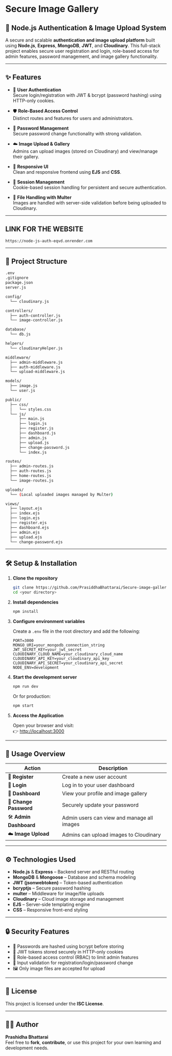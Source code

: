 # Secure Image Gallery
## 🚀 Node.js Authentication & Image Upload System

A secure and scalable **authentication and image upload platform** built using **Node.js**, **Express**, **MongoDB**, **JWT**, and **Cloudinary**. This full-stack project enables secure user registration and login, role-based access for admin features, password management, and image gallery functionality.

---

## ✨ Features

- 🔐 **User Authentication**  
  Secure login/registration with JWT & bcrypt (password hashing) using HTTP-only cookies.

- 🛡️ **Role-Based Access Control**  
  Distinct routes and features for users and administrators.

- 🔁 **Password Management**  
  Secure password change functionality with strong validation.

- ☁️ **Image Upload & Gallery**  
  Admins can upload images (stored on Cloudinary) and view/manage their gallery.

- 🎨 **Responsive UI**  
  Clean and responsive frontend using **EJS** and **CSS**.

- 🍪 **Session Management**  
  Cookie-based session handling for persistent and secure authentication.

- 📁 **File Handling with Multer**  
  Images are handled with server-side validation before being uploaded to Cloudinary.

---

## LINK FOR THE WEBSITE
```
https://node-js-auth-eqvd.onrender.com
```

---

## 📁 Project Structure

```bash
.env
.gitignore
package.json
server.js

config/
  └── cloudinary.js

controllers/
  ├── auth-controller.js
  └── image-controller.js

database/
  └── db.js

helpers/
  └── cloudinaryHelper.js

middleware/
  ├── admin-middleware.js
  ├── auth-middleware.js
  └── upload-middleware.js

models/
  ├── image.js
  └── user.js

public/
  ├── css/
  │   └── styles.css
  └── js/
      ├── main.js
      ├── login.js
      ├── register.js
      ├── dashboard.js
      ├── admin.js
      ├── upload.js
      ├── change-password.js
      └── index.js

routes/
  ├── admin-routes.js
  ├── auth-routes.js
  ├── home-routes.js
  └── image-routes.js

uploads/
  └── (Local uploaded images managed by Multer)

views/
  ├── layout.ejs
  ├── index.ejs
  ├── login.ejs
  ├── register.ejs
  ├── dashboard.ejs
  ├── admin.ejs
  ├── upload.ejs
  └── change-password.ejs
```

---

## 🛠️ Setup & Installation

1. **Clone the repository**
   ```bash
   git clone https://github.com/PrasiddhaBhattarai/Secure-image-gallery.git
   cd <your directory>
   ```

2. **Install dependencies**
   ```bash
   npm install
   ```

3. **Configure environment variables**

   Create a `.env` file in the root directory and add the following:

   ```env
   PORT=3000
   MONGO_URI=your_mongodb_connection_string
   JWT_SECRET_KEY=your_jwt_secret
   CLOUDINARY_CLOUD_NAME=your_cloudinary_cloud_name
   CLOUDINARY_API_KEY=your_cloudinary_api_key
   CLOUDINARY_API_SECRET=your_cloudinary_api_secret
   NODE_ENV=development
   ```

4. **Start the development server**
   ```bash
   npm run dev
   ```

   Or for production:

   ```bash
   npm start
   ```

5. **Access the Application**

   Open your browser and visit:  
   👉 [http://localhost:3000](http://localhost:3000)

---

## 🚧 Usage Overview

| Action             | Description |
|--------------------|-------------|
| 📝 **Register**       | Create a new user account |
| 🔐 **Login**          | Log in to your user dashboard |
| 👤 **Dashboard**      | View your profile and image gallery |
| 🔄 **Change Password**| Securely update your password |
| 🛠️ **Admin Dashboard**| Admin users can view and manage all images |
| ☁️ **Image Upload**   | Admins can upload images to Cloudinary |

---

## ⚙️ Technologies Used

- **Node.js** & **Express** – Backend server and RESTful routing  
- **MongoDB** & **Mongoose** – Database and schema modeling  
- **JWT (jsonwebtoken)** – Token-based authentication  
- **bcryptjs** – Secure password hashing  
- **multer** – Middleware for image/file uploads  
- **Cloudinary** – Cloud image storage and management  
- **EJS** – Server-side templating engine  
- **CSS** – Responsive front-end styling

---

## 🔒 Security Features

- 🔑 Passwords are hashed using bcrypt before storing  
- 🧠 JWT tokens stored securely in HTTP-only cookies  
- 🚫 Role-based access control (RBAC) to limit admin features  
- 🧼 Input validation for registration/login/password change  
- 🖼️ Only image files are accepted for upload

---

## 📄 License

This project is licensed under the **ISC License**.

---

## 👨‍💻 Author

**Prashidha Bhattarai**  
Feel free to **fork**, **contribute**, or use this project for your own learning and development needs.
